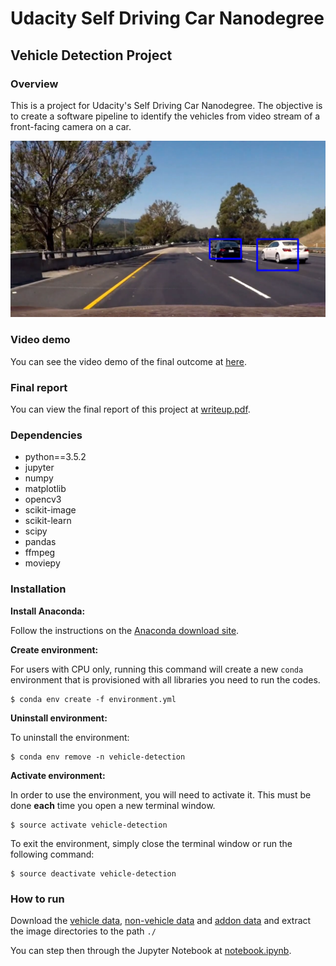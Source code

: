 # Udacity Self Driving Car Nanodegree
## Vehicle Detection Project 

### Overview

This is a project for Udacity's Self Driving Car Nanodegree. The objective is to create a software pipeline to identify the vehicles from video stream of a front-facing camera on a car.

![Screenshot](/images/Screenshot.png)

### Video demo

You can see the video demo of the final outcome at [here](https://vimeo.com/246795777).

### Final report

You can view the final report of this project at [writeup.pdf](https://github.com/raymondngiam/CarND-Vehicle-Detection-Project/blob/master/writeup.pdf).

### Dependencies

- python==3.5.2
- jupyter
- numpy
- matplotlib
- opencv3
- scikit-image
- scikit-learn
- scipy
- pandas
- ffmpeg
- moviepy

### Installation

**Install Anaconda:**

Follow the instructions on the [Anaconda download site](https://www.continuum.io/downloads).

**Create environment:**

For users with CPU only, running this command will create a new `conda` environment that is provisioned with all libraries you need to run the codes.

```
$ conda env create -f environment.yml
```

**Uninstall environment:**

To uninstall the environment:

```
$ conda env remove -n vehicle-detection
```

**Activate environment:**

In order to use the environment, you will need to activate it. This must be done **each** time you open a new terminal window. 

```
$ source activate vehicle-detection
```

To exit the environment, simply close the terminal window or run the following command:

```
$ source deactivate vehicle-detection
```

### How to run

Download the [vehicle data](https://s3.amazonaws.com/udacity-sdc/Vehicle_Tracking/vehicles.zip), [non-vehicle data](https://s3.amazonaws.com/udacity-sdc/Vehicle_Tracking/non-vehicles.zip) and [addon data](https://github.com/raymondngiam/CarND-Vehicle-Detection-Project/blob/master/addon.zip) and extract the image directories to the path `./`

You can step then through the Jupyter Notebook at [notebook.ipynb](https://github.com/raymondngiam/CarND-Vehicle-Detection-Project/blob/master/notebook.ipynb).

